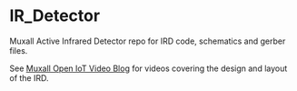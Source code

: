 # IR_Detector
Muxall Active Infrared Detector repo for IRD code, schematics and gerber files.

See <a href="https://www.youtube.com/channel/UC_aUZqdsquT11l7CI8v8KFQ">Muxall Open IoT Video Blog</a> for videos covering the design and layout of the IRD.

